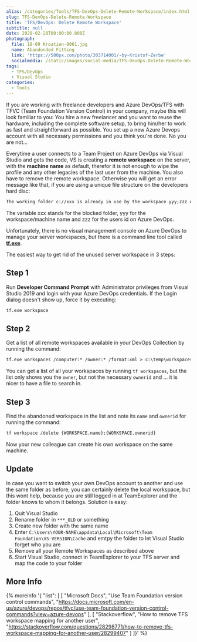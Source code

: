 ```yaml
---
alias: /categories/Tools/TFS-DevOps-Delete-Remote-Workspace/index.html
slug: TFS-DevOps-Delete-Remote-Workspace
title: 'TFS/DevOps: Delete Remote Workspace'
subtitle: null
date: 2020-02-28T00:00:00.000Z
photograph:
  file: 18-09 Kroatien-0061.jpg
  name: Abandonded Fitting
  link: 'https://500px.com/photo/303714001/-by-Kristof-Zerbe'
  socialmedia: /static/images/social-media/TFS-DevOps-Delete-Remote-Workspace.png
tags:
  - TFS/DevOps
  - Visual Studio
categories:
  - Tools
---
```


If you are working with freelance developers and Azure DevOps/TFS with TFVC (Team Foundation Version Control) in your company, maybe this will look familiar to you: You hire a new freelancer and you want to reuse the hardware, including the complete software setup, to bring him/her to work as fast and straightforward as possible. You set up a new Azure Devops account with all necessary permissions and you think you're done. No you are not...
<!-- more -->

Everytime a user connects to a Team Project on Azure DevOps via Visual Studio and gets the code, VS is creating a **remote workspace** on the server, with the **machine name** as default, therefor it is not enough to wipe the profile and any other legacies of the last user from the machine. You also have to remove the remote workspace. Otherwise you will get an error message like that, if you are using a unique file structure on the developers hard disc:

```txt
The working folder c://xxx is already in use by the workspace yyy;zzz on computer yyy
```

The variable xxx stands for the blocked folder, yyy for the workspace/machine name and zzz for the users id on Azure DevOps.

Unfortunately, there is no visual management console on Azure DevOps to manage your server workspaces, but there is a command line tool called **[tf.exe](https://docs.microsoft.com/en-us/azure/devops/repos/tfvc/use-team-foundation-version-control-commands?view=azure-devops)**.

The easiest way to get rid of the unused server workspace in 3 steps:

## Step 1

Run **Developer Command Prompt** with Administrator privileges from Visual Studio 2019 and login with your Azure DevOps credentials. If the Login dialog doesn't show up, force it by executing:

```txt
tf.exe workspace
```

## Step 2

Get a list of all remote workspaces available in your DevOps Collection by running the command:

```txt
tf.exe workspaces /computer:* /owner:* /format:xml > c:\temp\workspaces.xml
```

You can get a list of all your workspaces by running ``tf workspaces``, but the list only shows you the ``owner``, but not the necessary ``ownerid`` and ... it is nicer to have a file to search in.

## Step 3

Find the abandoned workspace in the list and note its ``name`` and  ``ownerid`` for running the command:

```txt
tf workspace /delete {WORKSPACE.name};{WORKSPACE.ownerid}
```

Now your new colleague can create his own workspace on the same machine.

## Update
In case you want to switch your own DevOps account to another and use the same folder as before, you can certainly delete the local workspace, but this wont help, because you are still logged in at TeamExplorer and the folder knows to whom it belongs. Solution is easy:

1. Quit Visual Studio
2. Rename folder in ``***_OLD`` or something
3. Create new folder with the same name
4. Enter ``C:\Users\YOUR-NAME\appdata\Local\Microsoft\Team Foundation\VS-VERSION\Cache`` and emtpy the folder to let Visual Studio forget who you are
5. Remove all your Remote Workspaces as described above
6. Start Visual Studio, connect in TeamExplorer to your TFS server and map the code to your folder

## More Info

{% moreinfo '{ "list": [
  [
    "Microsoft Docs", "Use Team Foundation version control commands",
    "https://docs.microsoft.com/en-us/azure/devops/repos/tfvc/use-team-foundation-version-control-commands?view=azure-devops"
  ],
  [
    "Stackoverflow", "How to remove TFS workspace mapping for another user",
    "https://stackoverflow.com/questions/28298771/how-to-remove-tfs-workspace-mapping-for-another-user/28299407"
  ]
]}' %}

